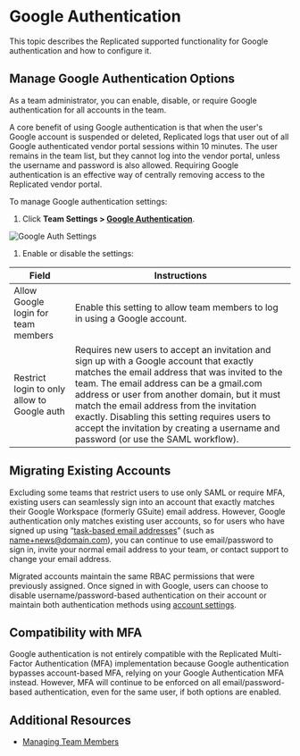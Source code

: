 # Google Authentication

This topic describes the Replicated supported functionality for Google authentication and how to configure it.

## Manage Google Authentication Options

As a team administrator, you can enable, disable, or require Google authentication for all accounts in the team.

A core benefit of using Google authentication is that when the user's Google account is suspended or deleted, Replicated logs that user out of all Google authenticated vendor portal sessions within 10 minutes. The user remains in the team list, but they cannot log into the vendor portal, unless the username and password is also allowed. Requiring Google authentication is an effective way of centrally removing access to the Replicated vendor portal.

To manage Google authentication settings:

1. Click **Team Settings > [Google Authentication](https://vendor.replicated.com/team/google-authentication)**.

  ![Google Auth Settings](/images/team-mgmt-google-auth.png)

1. Enable or disable the settings:

  | Field                  | Instructions           |
  |-----------------------|------------------------|
  | Allow Google login for team members | Enable this setting to allow team members to log in using a Google account. |
  | Restrict login to only allow to Google auth | Requires new users to accept an invitation and sign up with a Google account that exactly matches the email address that was invited to the team. The email address can be a gmail.com address or user from another domain, but it must match the email address from the invitation exactly. Disabling this setting requires users to accept the invitation by creating a username and password (or use the SAML workflow). |


## Migrating Existing Accounts
Excluding some teams that restrict users to use only SAML or require MFA, existing users can seamlessly sign into an account that exactly matches their Google Workspace (formerly GSuite) email address. However, Google authentication only matches existing user accounts, so for users who have signed up using “[task-based email addresses](https://support.google.com/a/users/answer/9308648?hl=en)” (such as name+news@domain.com), you can continue to use email/password to sign in, invite your normal email address to your team, or contact support to change your email address.

Migrated accounts maintain the same RBAC permissions that were previously assigned. Once signed in with Google, users can choose to disable username/password-based authentication on their account or maintain both authentication methods using [account settings](https://vendor.replicated.com/account-settings).

## Compatibility with MFA
Google authentication is not entirely compatible with the Replicated Multi-Factor Authentication (MFA) implementation because Google authentication bypasses account-based MFA, relying on your Google Authentication MFA instead. However, MFA will continue to be enforced on all email/password-based authentication, even for the same user, if both options are enabled.

## Additional Resources

* [Managing Team Members](team-management)
